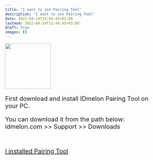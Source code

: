 ```yaml
---
title: "I want to use Pairing Tool"
description: "I want to use Pairing Tool"
date: 2022-04-24T13:44:45+03:00
lastmod: 2022-04-24T13:44:45+03:00
draft: true
images: []
---
```


<div class='d-block mb-5'>
<img src="/images/vendor/arts/ptdl.png" class='d-block m-auto mb-6' width="150">
</div>

<P>First download and install IDmelon Pairing Tool on your PC.</p>
<p>You can download it from the path below:<br>
idmelon.com >> Support >> Downloads</p><br>

<a role="button" class="btn btn-primary btn-lg d-block mb-3" href="//pages/already-paired/index.html">I installed Pairing Tool</a><br/><br/>

<style>@media (max-width: 480px) {.navbar, .footer { display: none; }}
h1{
    color : #4395ec;
}
p{
    font-size:20px;
}
li{
    font-size:20px;
}
</style>
